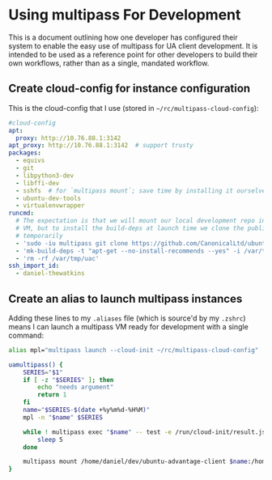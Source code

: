# Using multipass For Development

This is a document outlining how one developer has configured their
system to enable the easy use of multipass for UA client development.
It is intended to be used as a reference point for other developers to
build their own workflows, rather than as a single, mandated workflow.

## Create cloud-config for instance configuration

This is the cloud-config that I use (stored in
`~/rc/multipass-cloud-config`):

```yaml
#cloud-config
apt:
  proxy: http://10.76.88.1:3142
apt_proxy: http://10.76.88.1:3142  # support trusty
packages:
  - equivs
  - git
  - libpython3-dev
  - libffi-dev
  - sshfs  # for `multipass mount`; save time by installing it ourselves
  - ubuntu-dev-tools
  - virtualenvwrapper
runcmd:
  # The expectation is that we will mount our local development repo in to the
  # VM, but to install the build-deps at launch time we clone the public repo
  # temporarily
  - 'sudo -iu multipass git clone https://github.com/CanonicalLtd/ubuntu-advantage-client /var/tmp/uac'
  - 'mk-build-deps -t "apt-get --no-install-recommends --yes" -i /var/tmp/uac/debian/control'
  - 'rm -rf /var/tmp/uac'
ssh_import_id:
  - daniel-thewatkins
```

## Create an alias to launch multipass instances

Adding these lines to my `.aliases` file (which is source'd by my
`.zshrc`) means I can launch a multipass VM ready for development with
a single command:

```sh
alias mpl="multipass launch --cloud-init ~/rc/multipass-cloud-config"

uamultipass() {
    SERIES="$1"
    if [ -z "$SERIES" ]; then
        echo "needs argument"
        return 1
    fi
    name="$SERIES-$(date +%y%m%d-%H%M)"
    mpl -n "$name" $SERIES

    while ! multipass exec "$name" -- test -e /run/cloud-init/result.json; do
        sleep 5
    done

    multipass mount /home/daniel/dev/ubuntu-advantage-client $name:/home/multipass/ubuntu-advantage-client
}
```
